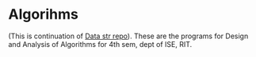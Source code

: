 # Algorihms
(This is continuation of [Data str repo](https://github.com/RoshanSharma999/Data-Str-Lab-Pgms)). These are the programs for Design and Analysis of Algorithms for 4th sem, dept of ISE, RIT.
